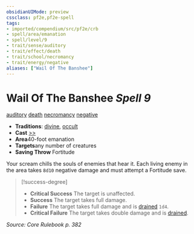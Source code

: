 ```yaml
---
obsidianUIMode: preview
cssclass: pf2e,pf2e-spell
tags:
- imported/compendium/src/pf2e/crb
- spell/area/emanation
- spell/level/9
- trait/sense/auditory
- trait/effect/death
- trait/school/necromancy
- trait/energy/negative
aliases: ["Wail Of The Banshee"]
---
```

# Wail Of The Banshee *Spell 9*   
[auditory](auditory.md)  [death](death.md)  [necromancy](necromancy.md)  [negative](negative.md)  

- **Traditions**: [divine](divine.md), [occult](occult.md)
- **Cast** [>>](chapter-9-playing-the-game.md#Actions "Two-Action") 
- **Area**40-foot emanation
- **Targets**any number of creatures
- **Saving Throw** Fortitude

Your scream chills the souls of enemies that hear it. Each living enemy in the area takes `8d10` negative damage and must attempt a Fortitude save.

> [!success-degree] 
> - **Critical Success** The target is unaffected.
> - **Success** The target takes full damage.
> - **Failure** The target takes full damage and is [drained](conditions.md#Drained) `1d4`.
> - **Critical Failure** The target takes double damage and is [drained](conditions.md#Drained).

*Source: Core Rulebook p. 382*